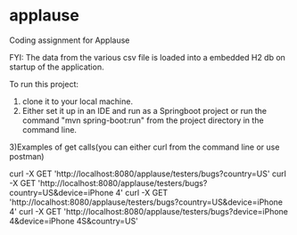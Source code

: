 # applause
Coding assignment for Applause

FYI: The data from the various csv file is loaded into a embedded H2 db on startup of the application.

To run this project:
1) clone it to your local machine.
2) Either set it up in an IDE and run as a Springboot project or run the command "mvn spring-boot:run" from the project directory in the command line.

3)Examples of get calls(you can either curl from the command line or use postman)

 curl -X GET 'http://localhost:8080/applause/testers/bugs?country=US'
 curl -X GET 'http://localhost:8080/applause/testers/bugs?country=US&device=iPhone 4'
 curl -X GET 'http://localhost:8080/applause/testers/bugs?country=US&device=iPhone 4'
 curl -X GET 'http://localhost:8080/applause/testers/bugs?device=iPhone 4&device=iPhone 4S&country=US'


